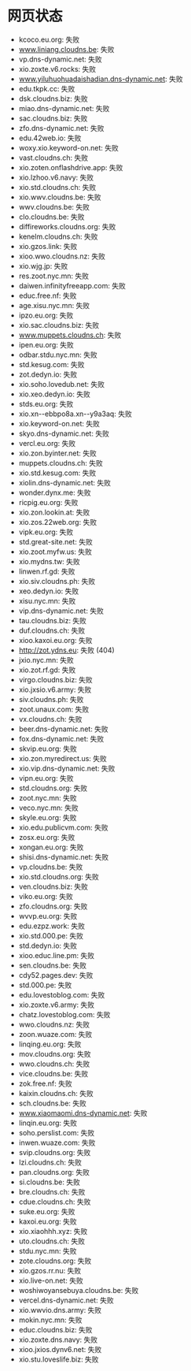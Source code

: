 # 网页状态
- kcoco.eu.org: 失败
- www.liniang.cloudns.be: 失败
- vp.dns-dynamic.net: 失败
- xio.zoxte.v6.rocks: 失败
- www.yiluhuohuadaishadian.dns-dynamic.net: 失败
- edu.tkpk.cc: 失败
- dsk.cloudns.biz: 失败
- miao.dns-dynamic.net: 失败
- sac.cloudns.biz: 失败
- zfo.dns-dynamic.net: 失败
- edu.42web.io: 失败
- woxy.xio.keyword-on.net: 失败
- vast.cloudns.ch: 失败
- xio.zoten.onflashdrive.app: 失败
- xio.lzhoo.v6.navy: 失败
- xio.std.cloudns.ch: 失败
- xio.wwv.cloudns.be: 失败
- wwv.cloudns.be: 失败
- clo.cloudns.be: 失败
- diffireworks.cloudns.org: 失败
- kenelm.cloudns.ch: 失败
- xio.gzos.link: 失败
- xioo.wwo.cloudns.nz: 失败
- xio.wjg.jp: 失败
- res.zoot.nyc.mn: 失败
- daiwen.infinityfreeapp.com: 失败
- educ.free.nf: 失败
- age.xisu.nyc.mn: 失败
- ipzo.eu.org: 失败
- xio.sac.cloudns.biz: 失败
- www.muppets.cloudns.ch: 失败
- ipen.eu.org: 失败
- odbar.stdu.nyc.mn: 失败
- std.kesug.com: 失败
- zot.dedyn.io: 失败
- xio.soho.lovedub.net: 失败
- xio.xeo.dedyn.io: 失败
- stds.eu.org: 失败
- xio.xn--ebbpo8a.xn--y9a3aq: 失败
- xio.keyword-on.net: 失败
- skyo.dns-dynamic.net: 失败
- vercl.eu.org: 失败
- xio.zon.byinter.net: 失败
- muppets.cloudns.ch: 失败
- xio.std.kesug.com: 失败
- xiolin.dns-dynamic.net: 失败
- wonder.dynx.me: 失败
- ricpig.eu.org: 失败
- xio.zon.lookin.at: 失败
- xio.zos.22web.org: 失败
- vipk.eu.org: 失败
- std.great-site.net: 失败
- xio.zoot.myfw.us: 失败
- xio.mydns.tw: 失败
- linwen.rf.gd: 失败
- xio.siv.cloudns.ph: 失败
- xeo.dedyn.io: 失败
- xisu.nyc.mn: 失败
- vip.dns-dynamic.net: 失败
- tau.cloudns.biz: 失败
- duf.cloudns.ch: 失败
- xioo.kaxoi.eu.org: 失败
- http://zot.ydns.eu: 失败 (404)
- jxio.nyc.mn: 失败
- xio.zot.rf.gd: 失败
- virgo.cloudns.biz: 失败
- xio.jxsio.v6.army: 失败
- siv.cloudns.ph: 失败
- zoot.unaux.com: 失败
- vx.cloudns.ch: 失败
- beer.dns-dynamic.net: 失败
- fox.dns-dynamic.net: 失败
- skvip.eu.org: 失败
- xio.zon.myredirect.us: 失败
- xio.vip.dns-dynamic.net: 失败
- vipn.eu.org: 失败
- std.cloudns.org: 失败
- zoot.nyc.mn: 失败
- veco.nyc.mn: 失败
- skyle.eu.org: 失败
- xio.edu.publicvm.com: 失败
- zosx.eu.org: 失败
- xongan.eu.org: 失败
- shisi.dns-dynamic.net: 失败
- vp.cloudns.be: 失败
- xio.std.cloudns.org: 失败
- ven.cloudns.biz: 失败
- viko.eu.org: 失败
- zfo.cloudns.org: 失败
- wvvp.eu.org: 失败
- edu.ezpz.work: 失败
- xio.std.000.pe: 失败
- std.dedyn.io: 失败
- xioo.educ.line.pm: 失败
- sen.cloudns.be: 失败
- cdy52.pages.dev: 失败
- std.000.pe: 失败
- edu.lovestoblog.com: 失败
- xio.zoxte.v6.army: 失败
- chatz.lovestoblog.com: 失败
- wwo.cloudns.nz: 失败
- zoon.wuaze.com: 失败
- linqing.eu.org: 失败
- mov.cloudns.org: 失败
- wwo.cloudns.ch: 失败
- vice.cloudns.be: 失败
- zok.free.nf: 失败
- kaixin.cloudns.ch: 失败
- sch.cloudns.be: 失败
- www.xiaomaomi.dns-dynamic.net: 失败
- linqin.eu.org: 失败
- soho.perslist.com: 失败
- inwen.wuaze.com: 失败
- svip.cloudns.org: 失败
- lzi.cloudns.ch: 失败
- pan.cloudns.org: 失败
- si.cloudns.be: 失败
- bre.cloudns.ch: 失败
- cdue.cloudns.ch: 失败
- suke.eu.org: 失败
- kaxoi.eu.org: 失败
- xio.xiaohhh.xyz: 失败
- uto.cloudns.ch: 失败
- stdu.nyc.mn: 失败
- zote.cloudns.org: 失败
- xio.gzos.rr.nu: 失败
- xio.live-on.net: 失败
- woshiwoyansebuya.cloudns.be: 失败
- vercel.dns-dynamic.net: 失败
- xio.wwvio.dns.army: 失败
- mokin.nyc.mn: 失败
- educ.cloudns.biz: 失败
- xio.zoxte.dns.navy: 失败
- xioo.jxios.dynv6.net: 失败
- xio.stu.loveslife.biz: 失败
